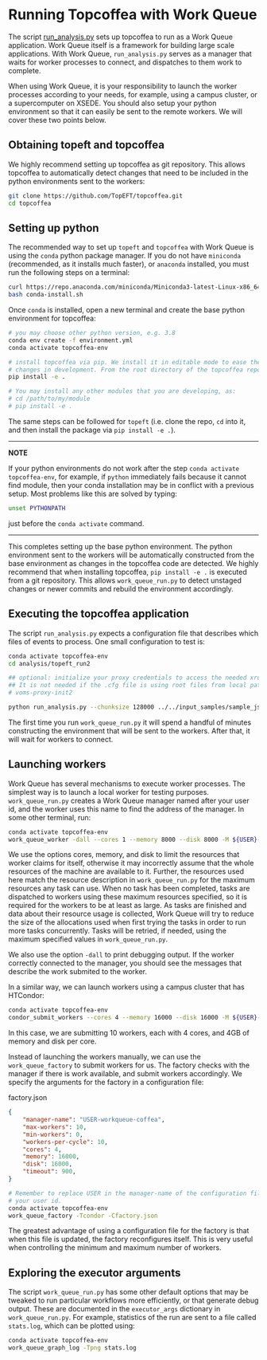 # Running Topcoffea with Work Queue

The script [run_analysis.py](https://github.com/TopEFT/topeft/blob/refactoring/analysis/topeft_run2/run_analysis.py) sets up topcoffea to run as a Work Queue
application. Work Queue itself is a framework for building large scale
applications. With Work Queue, `run_analysis.py` serves as a manager that
waits for worker processes to connect, and dispatches to them work to complete.

When using Work Queue, it is your responsibility to launch the worker processes
according to your needs, for example, using a campus cluster, or a
supercomputer on XSEDE. You should also setup your python environment so that
it can easily be sent to the remote workers. We will cover these two points
below.


## Obtaining topeft and topcoffea

We highly recommend setting up topcoffea as git repository. This allows
topcoffea to automatically detect changes that need to be included in the
python environments sent to the workers:

```sh
git clone https://github.com/TopEFT/topcoffea.git
cd topcoffea
```


## Setting up python

The recommended way to set up `topeft` and `topcoffea` with Work Queue is using the `conda`
python package manager. If you do not have `miniconda` (recommended, as it
installs much faster), or `anaconda` installed, you must run the following
steps on a terminal:

```sh
curl https://repo.anaconda.com/miniconda/Miniconda3-latest-Linux-x86_64.sh > conda-install.sh
bash conda-install.sh
```

Once `conda` is installed, open a new terminal and create the base python
environment for topcoffea:

```sh
# you may choose other python version, e.g. 3.8
conda env create -f environment.yml
conda activate topcoffea-env

# install topcoffea via pip. We install it in editable mode to ease the test of
# changes in development. From the root directory of the topcoffea repository:
pip install -e .

# You may install any other modules that you are developing, as:
# cd /path/to/my/module
# pip install -e .
```
The same steps can be followed for `topeft` (i.e. clone the repo, `cd` into it, and then install the package via `pip install -e .`). 

---
**NOTE**

If your python environments do not work after the step `conda activate
topcoffea-env`, for example, if `python` immediately fails because it cannot
find module, then your conda installation may be in conflict with a previous
setup. Most problems like this are solved by typing:

```sh
unset PYTHONPATH
```

just before the `conda activate` command.

---

This completes setting up the base python environment. The python environment
sent to the workers will be automatically constructed from the base environment
as changes in the topcoffea code are detected. We highly recommend that when
installing topcoffea, `pip install -e .` is executed from a git repository.
This allows `work_queue_run.py` to detect unstaged changes or newer commits and
rebuild the environment accordingly.


## Executing the topcoffea application

The script `run_analysis.py` expects a configuration file that describes
which files of events to process. One small configuration to test is:


```sh
conda activate topcoffea-env
cd analysis/topeft_run2

## optional: initialize your proxy credentials to access the needed xrootd files.
## It is not needed if the .cfg file is using root files from local paths.
# voms-proxy-init2

python run_analysis.py --chunksize 128000 ../../input_samples/sample_jsons/test_samples/UL17_private_ttH_for_CI.json
```

The first time you run `work_queue_run.py` it will spend a handful of minutes
constructing the environment that will be sent to the workers. After that, it
will wait for workers to connect.


## Launching workers

Work Queue has several mechanisms to execute worker processes. The simplest way
is to launch a local worker for testing purposes. `work_queue_run.py` creates a
Work Queue manager named after your user id, and the worker uses this name to
find the address of the manager. In some other terminal, run:

```sh
conda activate topcoffea-env
work_queue_worker -dall --cores 1 --memory 8000 --disk 8000 -M ${USER}-workqueue-coffea
```

We use the options cores, memory, and disk to limit the resources that worker
claims for itself, otherwise it may incorrectly assume that the whole resources
of the machine are available to it. Further, the resources used here match the
resource description in `work_queue_run.py` for the maximum resources any task
can use. When no task has been completed, tasks are dispatched to workers using
these maximum resources specified, so it is required for the workers to be at
least as large.  As tasks are finished and data about their resource usage is
collected, Work Queue will try to reduce the size of the allocations used when
first trying the tasks in order to run more tasks concurrently. Tasks will be
retried, if needed, using the maximum specified values in `work_queue_run.py`.

We also use the option `-dall` to print debugging output. If the worker
correctly connected to the manager, you should see the messages that describe
the work submited to the worker.

In a similar way, we can launch workers using a campus cluster that has HTCondor:

```sh
conda activate topcoffea-env
condor_submit_workers --cores 4 --memory 16000 --disk 16000 -M ${USER}-workqueue-coffea 10
```

In this case, we are submitting 10 workers, each with 4 cores, and 4GB of
memory and disk per core.

Instead of launching the workers manually, we can use the `work_queue_factory`
to submit workers for us. The factory checks with the manager if there is work
available, and submit workers accordingly. We specify the arguments for the
factory in a configuration file:

factory.json
```json
{
    "manager-name": "USER-workqueue-coffea",
    "max-workers": 10,
    "min-workers": 0,
    "workers-per-cycle": 10,
    "cores": 4,
    "memory": 16000,
    "disk": 16000,
    "timeout": 900,
}
```


```sh
# Remember to replace USER in the manager-name of the configuration file with
# your user id.
conda activate topcoffea-env
work_queue_factory -Tcondor -Cfactory.json
```

The greatest advantage of using a configuration file for the factory is that
when this file is updated, the factory reconfigures itself. This is very useful
when controlling the minimum and maximum number of workers.


## Exploring the executor arguments

The script `work_queue_run.py` has some other default options that may be
tweaked to run particular workflows more efficiently, or that generate debug
output. These are documented in the `executor_args` dictionary in
`work_queue_run.py`. For example, statistics of the run are sent to a file
called `stats.log`, which can be plotted using:

```sh
conda activate topcoffea-env
work_queue_graph_log -Tpng stats.log
```

